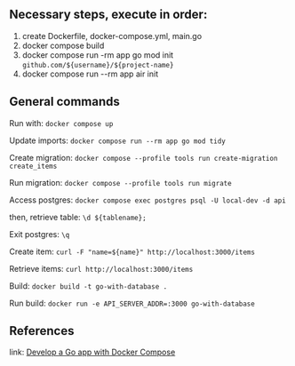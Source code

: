 ## Necessary steps, execute in order:

1. create Dockerfile, docker-compose.yml, main.go
2. docker compose build
3. docker compose run -rm app go mod init `github.com/${username}/${project-name}`
4. docker compose run --rm app air init

## General commands

Run with: `docker compose up`

Update imports: `docker compose run --rm app go mod tidy`

Create migration: `docker compose --profile tools run create-migration create_items`

Run migration: `docker compose --profile tools run migrate`

Access postgres: `docker compose exec postgres psql -U local-dev -d api`

then, retrieve table: `\d ${tablename};`

Exit postgres: `\q`

Create item: `curl -F "name=${name}" http://localhost:3000/items`

Retrieve items: `curl http://localhost:3000/items`

Build: `docker build -t go-with-database .`

Run build: `docker run -e API_SERVER_ADDR=:3000 go-with-database`

## References

link: [Develop a Go app with Docker Compose](https://firehydrant.com/blog/develop-a-go-app-with-docker-compose/)